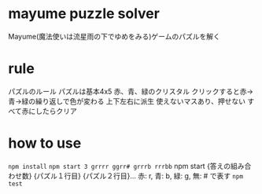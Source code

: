 
# mayume puzzle solver
Mayume(魔法使いは流星雨の下でゆめをみる)ゲームのパズルを解く

# rule
パズルのルール
パズルは基本4x5
赤、青、緑のクリスタル
クリックすると赤→青→緑の繰り返しで色が変わる
上下左右に派生
使えないマスあり、押せない
すべて赤にしたらクリア

# how to use
`npm install`
`npm start 3 grrrr ggrr# grrrb rrrbb`
npm start {答えの組み合わせ数} {パズル１行目} {パズル２行目}...
赤: r, 青: b, 緑: g, 無: # で表す
`npm test`
